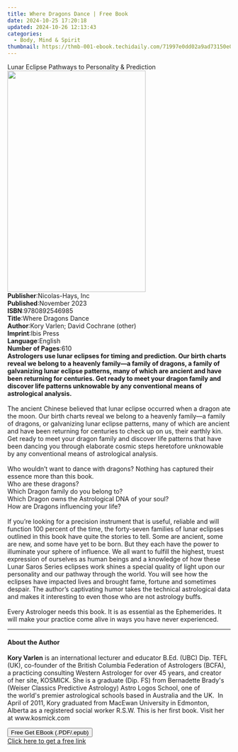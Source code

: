 ```yaml
---
title: Where Dragons Dance | Free Book
date: 2024-10-25 17:20:18
updated: 2024-10-26 12:13:43
categories:
  - Body, Mind & Spirit
thumbnail: https://thmb-001-ebook.techidaily.com/71997e0dd02a9ad73150e07d65957204a991edcaadd78b9d8bcc39ac98e2ee52.jpg
---
```

<main id="book-container">
  <div class="flex flex-col">
    <div class="book-brief flex-1 py-6 px-4 sm:p-6 md:py-10 md:px-8">
      <!-- brief-->
      <div class="book-brief-main">
        Lunar Eclipse Pathways to Personality & Prediction
      </div>
    </div>
    <div
      class="book-meta-info flex-1 grid gap-4 col-start-1 col-end-3 row-start-1 sm:mb-6 sm:grid-cols-4 lg:gap-6 lg:col-start-2 lg:row-end-6 lg:row-span-6 lg:mb-0"
    >
      <div
        class="book-meta-info-left place-content-center mt-4 p-4 text-sm leading-6 col-start-2 col-span-2 dark:text-slate-400"
      >
        <img
          class="w-full h-500 object-cover rounded-lg sm:h-255 sm:col-span-2 lg:col-span-full"
          src="https://img-001-ebook.techidaily.com/35e56f606c8cc7976807dfedf9a14bbc19be933ba50bb97f371aca0296f1c53b.jpg"
          alt=""
          width="312"
          height="500"
        />
      </div>
      <div
        class="book-meta-info-right mt-2 col-start-1 row-start-2 col-span-3 self-center"
      >
        <!-- meta data  -->
        <div class="flex flex-col px-4 md:px-8">
          <div class="flex-1">
            <strong>Publisher</strong>:<span class="px-2"
              >Nicolas-Hays, Inc</span
            >
          </div>
          <div class="flex-1">
            <strong>Published</strong>:<span class="px-2">November 2023</span>
          </div>
          <div class="flex-1">
            <strong>ISBN</strong>:<span class="px-2">9780892546985</span>
          </div>
          <div class="flex-1">
            <strong>Title</strong>:<span class="px-2">Where Dragons Dance</span>
          </div>
          <div class="flex-1">
            <strong>Author</strong>:<span class="px-2"
              >Kory Varlen; David Cochrane (other)</span
            >
          </div>
          <div class="flex-1">
            <strong>Imprint</strong>:<span class="px-2">Ibis Press</span>
          </div>
          <div class="flex-1">
            <strong>Language</strong>:<span class="px-2">English</span>
          </div>
          <div class="flex-1">
            <strong>Number of Pages</strong>:<span class="px-2">610</span>
          </div>
        </div>
      </div>
    </div>
    <div class="book-description flex-1 py-6 px-4 sm:p-6 md:py-10 md:px-8">
      <div class="book-description-main">
        <div accordion-content="" id="description">
          <b
            >Astrologers use lunar eclipses for timing and prediction. Our birth
            charts reveal we belong to a heavenly family—a family of dragons, a
            family of galvanizing lunar eclipse patterns, many of which are
            ancient and have been returning for centuries. Get ready to meet
            your dragon family and discover life patterns unknowable by any
            conventional means of astrological analysis.</b
          ><br /><br />
          The ancient Chinese believed that lunar eclipse occurred when a dragon
          ate the moon. Our birth charts reveal we belong to a heavenly family—a
          family of dragons, or galvanizing lunar eclipse patterns, many of
          which are ancient and have been returning for centuries to check up on
          us, their earthly kin. Get ready to meet your dragon family and
          discover life patterns that have been dancing you through elaborate
          cosmic steps heretofore unknowable by any conventional means of
          astrological analysis.<br />
          &nbsp;<br />
          Who wouldn’t want to dance with dragons? Nothing has captured their
          essence more than this book.<br />
          Who are these dragons?<br />
          Which Dragon family do you belong to?<br />
          Which Dragon owns the Astrological DNA of your soul?<br />
          How are Dragons influencing your life?<br />
          &nbsp;<br />
          If you’re looking for a precision instrument that is useful, reliable
          and will function 100 percent of the time, the forty-seven families of
          lunar eclipses outlined in this book have quite the stories to tell.
          Some are ancient, some are new, and some have yet to be born. But they
          each have the power to illuminate your sphere of influence. We all
          want to fulfill the highest, truest expression of ourselves as human
          beings and a knowledge of how these Lunar Saros Series eclipses work
          shines a special quality of light upon our personality and our pathway
          through the world. You will see how the eclipses have impacted lives
          and brought fame, fortune and sometimes despair. The author’s
          captivating humor takes the technical astrological data and makes it
          interesting to even those who are not astrology buffs.<br />
          &nbsp;<br />
          Every Astrologer needs this book. It is as essential as the
          Ephemerides. It will make your practice come alive in ways you have
          never experienced.
        </div>
        <div class="accordion-fader"></div>
      </div>
    </div>
    <div class="book-excerpts flex-1 py-6 px-4 sm:p-6 md:py-10 md:px-8">
      <!-- excerpts-->
      <div class="book-excerpts-main">
        <hr />
        <h4 class="placeholder placeholder-heading">
          <span>About the Author</span>
        </h4>
        <p>
          <b>Kory Varlen</b>&nbsp;is an international lecturer and educator
          B.Ed. (UBC) Dip. TEFL (UK), co-founder of the British Columbia
          Federation of Astrologers (BCFA), a practicing consulting Western
          Astrologer for over 45&nbsp;years, and creator of&nbsp;her site,
          KOSMICK. She is a graduate (Dip. FS) from Bernadette Brady's (Weiser
          Classics Predictive Astrology) Astro Logos School, one of
          the&nbsp;world's premier astrological schools based in Australia and
          the UK.&nbsp;&nbsp;In April of 2011, Kory graduated from MacEwan
          University in Edmonton, Alberta as a registered social worker
          R.S.W.&nbsp;This is her first book. Visit her at www.kosmick.com<br />
        </p>
      </div>
    </div>
    <div
      class="book-about-author flex-1 py-6 px-4 sm:p-6 md:py-10 md:px-8"
    ></div>
    <div class="book-free-get flex-1 py-6 px-4 sm:p-6 md:py-10 md:px-8">
      <button
        id="btn-free-get"
        class="bg-blue-500 hover:bg-blue-700 text-white font-bold py-2 px-4 rounded"
      >
        Free Get EBook (.PDF/.epub)
      </button>
      <div id="countdown-display" class="px-2 text-lg mt-2"></div>
      <a
        id="free-link"
        class="hidden bg-blue-500 hover:bg-blue-700 text-white font-bold py-2 px-4 rounded"
        href="https://www.ebooks.com/en-us/book/210780127/where-dragons-dance/kory-varlen/"
        target="_blank"
        >Click here to get a free link</a
      >
    </div>
    <script>
      let countdownTime = 0;
      let countdownInterval = null;
      document
        .getElementById('btn-free-get')
        .addEventListener('click', startCountdown);
      function startCountdown() {
        countdownTime = new Date().getTime() + 60000 * 3;
        countdownInterval = setInterval(updateCountdown, 1000);
        document.getElementById('btn-free-get').disabled = true;
        document
          .getElementById('btn-free-get')
          .classList.add('bg-gray-500', 'cursor-not-allowed');
      }
      function updateCountdown() {
        let currentTime = new Date().getTime();
        let timeLeft = countdownTime - currentTime;
        let secondsLeft = Math.floor(timeLeft / 1000);
        document.getElementById('countdown-display').innerHTML =
          `Remaining time: ${secondsLeft} seconds.`;
        if (secondsLeft <= 0) {
          clearInterval(countdownInterval);
          document.getElementById('btn-free-get').classList.add('hidden');
          document.getElementById('free-link').classList.remove('hidden');
          document.getElementById('countdown-display').innerHTML = '';
        }
      }
    </script>
  </div>
</main>
